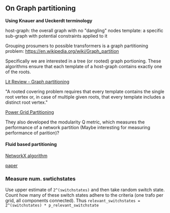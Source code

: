 

## On Graph partitioning

**Using Knauer and Ueckerdt terminology**

host-graph: the overall graph with no "dangling" nodes
template: a specific sub-graph with potential constraints applied to it

Grouping prosumers to possible transformers is a graph partitioning problem:
https://en.wikipedia.org/wiki/Graph_partition

Specifically we are interested in a tree (or rooted) graph portioning. These 
algorithms ensure that each template of a host-graph contains exactly one of the
roots.

[Lit Review - Graph partitioning](https://www.sciencedirect.com/science/article/pii/S0012365X22000905)

"A rooted covering problem requires that every template contains the single root vertex or, in case of multiple given roots, that every template includes a distinct root vertex."


[Power Grid Partitioning](https://ieeexplore.ieee.org/document/10855832)

They also developed the modularity Q metric, which measures the performance of a network partition (Maybe interesting for measuring performance of parition)?

#### Fluid based partitioning

[NetworkX algorithm](https://networkx.org/documentation/stable/reference/algorithms/generated/networkx.algorithms.community.asyn_fluid.asyn_fluidc.html#r8f732acc89d3-1)

[paper](https://arxiv.org/pdf/1703.09307)

### Measure num. swtichstates

Use upper estimate of `2^(switchstates)` and then take random switch state. Count how many of these switch states adhere to the criteria (one trafo per grid, all components connected). Thus `relevant_switchstates = 2^(switchstates) * p_relevant_switchstate`


